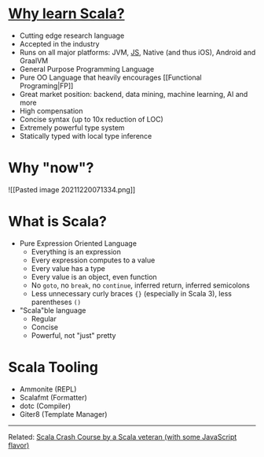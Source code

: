 # [Why learn Scala?](https://youtu.be/-xRfJcwhy7A?t=175)

- Cutting edge research language
- Accepted in the industry
- Runs on all major platforms: JVM, [JS](https://scala-js.org), Native (and thus iOS), Android and GraalVM
- General Purpose Programming Language
- Pure OO Language that heavily encourages [[Functional Programing|FP]]
- Great market position: backend, data mining, machine learning, AI and more
- High compensation
- Concise syntax (up to 10x reduction of LOC)
- Extremely powerful type system
- Statically typed with local type inference

# Why "now"?

![[Pasted image 20211220071334.png]]

# What is Scala?

- Pure Expression Oriented Language
	- Everything is an expression
	- Every expression computes to a value
	- Every value has a type
	- Every value is an object, even function
	- No `goto`, no `break`, no `continue`, inferred return, inferred semicolons
	- Less unnecessary curly braces `{}` (especially in Scala 3), less parentheses `()`
- "Scala"ble language
	- Regular
	- Concise
	- Powerful, not "just" pretty

# Scala Tooling

- Ammonite (REPL)
- Scalafmt (Formatter)
- dotc (Compiler)
- Giter8 (Template Manager)

---

Related: [Scala Crash Course by a Scala veteran \(with some JavaScript flavor)](https://youtu.be/-xRfJcwhy7A)